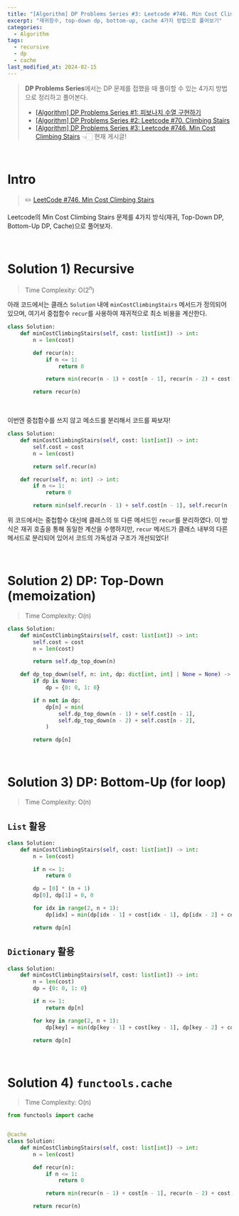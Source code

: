 ```yaml
---
title: "[Algorithm] DP Problems Series #3: Leetcode #746. Min Cost Climbing Stairs"
excerpt: "재귀함수, top-down dp, bottom-up, cache 4가지 방법으로 풀어보기"
categories:
  - Algorithm
tags:
  - recursive
  - dp
  - cache
last_modified_at: 2024-02-15
---
```


> <b>DP Problems Series</b>에서는 DP 문제를 접했을 때 풀이할 수 있는 4가지 방법으로 정리하고 풀어본다.
>
> - [[Algorithm] DP Problems Series #1: 피보나치 수열 구현하기](https://aijinsol.github.io/algorithm/problems_series_01/)
> - [[Algorithm] DP Problems Series #2: Leetcode #70. Climbing Stairs](https://aijinsol.github.io/algorithm/problems_series_02/)
> - [[Algorithm] DP Problems Series #3: Leetcode #746. Min Cost Climbing Stairs](https://aijinsol.github.io/algorithm/problems_series_03/) 👈🏻 현재 게시글!

<br>

# Intro

> ✏️ [LeetCode #746. Min Cost Climbing Stairs](https://leetcode.com/problems/min-cost-climbing-stairs/)

Leetcode의 Min Cost Climbing Stairs 문제를 4가지 방식(재귀, Top-Down DP, Bottom-Up DP, Cache)으로 풀어보자.

<br>

# Solution 1) Recursive

> Time Complexity: O(2<sup>n</sup>)

아래 코드에서는 클래스 `Solution` 내에 `minCostClimbingStairs` 메서드가 정의되어 있으며, 여기서 중첩함수 `recur`를 사용하여 재귀적으로 최소 비용을 계산한다.

```python
class Solution:
    def minCostClimbingStairs(self, cost: list[int]) -> int:
        n = len(cost)

        def recur(n):
            if n <= 1:
                return 0

            return min(recur(n - 1) + cost[n - 1], recur(n - 2) + cost[n - 2])

        return recur(n)
```

<br>

이번엔 중첩함수를 쓰지 않고 메소드를 분리해서 코드를 짜보자!

```python
class Solution:
    def minCostClimbingStairs(self, cost: list[int]) -> int:
        self.cost = cost
        n = len(cost)

        return self.recur(n)

    def recur(self, n: int) -> int:
        if n <= 1:
            return 0

        return min(self.recur(n - 1) + self.cost[n - 1], self.recur(n - 2) + self.cost[n - 2])
```

위 코드에서는 중첩함수 대신에 클래스의 또 다른 메서드인 `recur`를 분리하였다. 이 방식은 재귀 호출을 통해 동일한 계산을 수행하지만, `recur` 메서드가 클래스 내부의 다른 메서드로 분리되어 있어서 코드의 가독성과 구조가 개선되었다!

<br>

# Solution 2) DP: Top-Down (memoization)

> Time Complexity: O(n)

```python
class Solution:
    def minCostClimbingStairs(self, cost: list[int]) -> int:
        self.cost = cost
        n = len(cost)

        return self.dp_top_down(n)

    def dp_top_down(self, n: int, dp: dict[int, int] | None = None) -> int:
        if dp is None:
            dp = {0: 0, 1: 0}

        if n not in dp:
            dp[n] = min(
                self.dp_top_down(n - 1) + self.cost[n - 1],
                self.dp_top_down(n - 2) + self.cost[n - 2],
            )

        return dp[n]
```

<br>

# Solution 3) DP: Bottom-Up (for loop)

> Time Complexity: O(n)

## `List` 활용

```python
class Solution:
    def minCostClimbingStairs(self, cost: list[int]) -> int:
        n = len(cost)

        if n <= 1:
            return 0

        dp = [0] * (n + 1)
        dp[0], dp[1] = 0, 0

        for idx in range(2, n + 1):
            dp[idx] = min(dp[idx - 1] + cost[idx - 1], dp[idx - 2] + cost[idx - 2])

        return dp[n]
```

## `Dictionary` 활용

```python
class Solution:
    def minCostClimbingStairs(self, cost: list[int]) -> int:
        n = len(cost)
        dp = {0: 0, 1: 0}

        if n <= 1:
            return dp[n]

        for key in range(2, n + 1):
            dp[key] = min(dp[key - 1] + cost[key - 1], dp[key - 2] + cost[key - 2])

        return dp[n]
```

<br>

# Solution 4) `functools.cache`

> Time Complexity: O(n)

```python
from functools import cache


@cache
class Solution:
    def minCostClimbingStairs(self, cost: list[int]) -> int:
        n = len(cost)

        def recur(n):
            if n <= 1:
                return 0

            return min(recur(n - 1) + cost[n - 1], recur(n - 2) + cost[n - 2])

        return recur(n)
```

